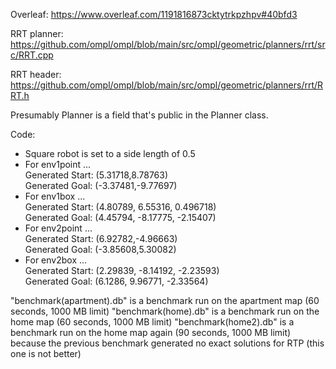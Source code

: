 Overleaf: https://www.overleaf.com/1191816873cktytrkpzhpv#40bfd3

RRT planner: https://github.com/ompl/ompl/blob/main/src/ompl/geometric/planners/rrt/src/RRT.cpp

RRT header: https://github.com/ompl/ompl/blob/main/src/ompl/geometric/planners/rrt/RRT.h


Presumably Planner is a field that's public in the Planner class.

Code:
- Square robot is set to a side length of 0.5
- For env1point ... \
Generated Start: (5.31718,8.78763)\
Generated Goal: (-3.37481,-9.77697)
- For env1box   ... \
Generated Start: (4.80789, 6.55316, 0.496718)\
Generated Goal: (4.45794, -8.17775, -2.15407)
- For env2point ... \
Generated Start: (6.92782,-4.96663)\
Generated Goal: (-3.85608,5.30082)
- For env2box   ... \
Generated Start: (2.29839, -8.14192, -2.23593)\
Generated Goal: (6.1286, 9.96771, -2.33564)

"benchmark(apartment).db" is a benchmark run on the apartment map (60 seconds, 1000 MB limit)
"benchmark(home).db" is a benchmark run on the home map (60 seconds, 1000 MB limit)
"benchmark(home2).db" is a benchmark run on the home map again (90 seconds, 1000 MB limit) because the previous benchmark generated no exact solutions for RTP (this one is not better)

